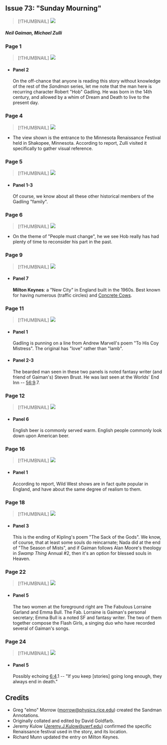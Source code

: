 ## Issue 73: "Sunday Mourning"

> [!THUMBNAIL] ![](thumbnails/sandman.73/page00.jpg)

##### Neil Gaiman, Michael Zulli

### Page 1

> [!THUMBNAIL] ![](thumbnails/sandman.73/page01.jpg)

- #### Panel 2

  On the off-chance that anyone is reading this story without knowledge of the rest of the _Sandman_ series, let me note that the man here is recurring character Robert "Hob" Gadling. He was born in the 14th century, and allowed by a whim of Dream and Death to live to the present day.

### Page 4

> [!THUMBNAIL] ![](thumbnails/sandman.73/page04.jpg)

- The view shown is the entrance to the Minnesota Renaissance Festival held in Shakopee, Minnesota. According to report, Zulli visited it specifically to gather visual reference.

### Page 5

> [!THUMBNAIL] ![](thumbnails/sandman.73/page05.jpg)

- #### Panel 1-3

  Of course, we know about all these other historical members of the Gadling "family".

### Page 6

> [!THUMBNAIL] ![](thumbnails/sandman.73/page06.jpg)

- On the theme of "People must change", he we see Hob really has had plenty of time to reconsider his part in the past.

### Page 9

> [!THUMBNAIL] ![](thumbnails/sandman.73/page09.jpg)

- #### Panel 7

  **Milton Keynes**: a "New City" in England built in the 1960s. Best known for having numerous (traffic circles) and [Concrete Cows](https://en.wikipedia.org/wiki/Concrete_Cows).

### Page 11

> [!THUMBNAIL] ![](thumbnails/sandman.73/page11.jpg)

- #### Panel 1

  Gadling is punning on a line from Andrew Marvell's poem "To His Coy Mistress". The original has "love" rather than "lamb".

- #### Panel 2-3

  The bearded man seen in these two panels is noted fantasy writer (and friend of Gaiman's) Steven Brust. He was last seen at the Worlds' End Inn -- [56:9](sandman.56.md#page-9).7.

### Page 12

> [!THUMBNAIL] ![](thumbnails/sandman.73/page12.jpg)

- #### Panel 6

  English beer is commonly served warm. English people commonly look down upon American beer.

### Page 16

> [!THUMBNAIL] ![](thumbnails/sandman.73/page16.jpg)

- #### Panel 1

  According to report, Wild West shows are in fact quite popular in England, and have about the same degree of realism to them.

### Page 18

> [!THUMBNAIL] ![](thumbnails/sandman.73/page18.jpg)

- #### Panel 3

  This is the ending of Kipling's poem "The Sack of the Gods". We know, of course, that at least some souls do reincarnate; Nada did at the end of "The Season of Mists", and if Gaiman follows Alan Moore's theology in _Swamp Thing_ Annual #2, then it's an option for blessed souls in Heaven.

### Page 22

> [!THUMBNAIL] ![](thumbnails/sandman.73/page22.jpg)

- #### Panel 5

  The two women at the foreground right are The Fabulous Lorraine Garland and Emma Bull. The Fab. Lorraine is Gaiman's personal secretary; Emma Bull is a noted SF and fantasy writer. The two of them together compose the Flash Girls, a singing duo who have recorded several of Gaiman's songs.

### Page 24

> [!THUMBNAIL] ![](thumbnails/sandman.73/page24.jpg)

- #### Panel 5

  Possibly echoing [6:4](sandman.06.md#page-4).1 -- "If you keep [stories] going long enough, they always end in death."

## Credits

- Greg "elmo" Morrow (morrow@physics.rice.edu) created the Sandman Annotations.
- Originally collated and edited by David Goldfarb.
- Jeremy Kulow (Jeremy.J.Kulow@uwrf.edu) confirmed the specific Renaissance festival used in the story, and its location.
- Richard Munn updated the entry on Milton Keynes.
